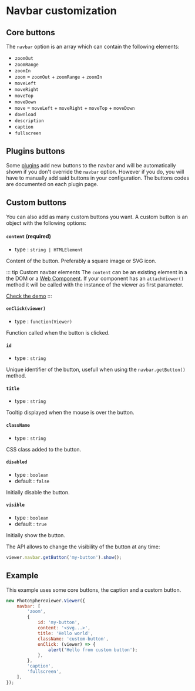 # Navbar customization

## Core buttons

The `navbar` option is an array which can contain the following elements:

-   `zoomOut`
-   `zoomRange`
-   `zoomIn`
-   `zoom` = `zoomOut` + `zoomRange` + `zoomIn`
-   `moveLeft`
-   `moveRight`
-   `moveTop`
-   `moveDown`
-   `move` = `moveLeft` + `moveRight` + `moveTop` + `moveDown`
-   `download`
-   `description`
-   `caption`
-   `fullscreen`

## Plugins buttons

Some [plugins](../plugins/) add new buttons to the navbar and will be automatically shown if you don't override the `navbar` option. However if you do, you will have to manually add said buttons in your configuration. The buttons codes are documented on each plugin page.

## Custom buttons

You can also add as many custom buttons you want. A custom button is an object with the following options:

#### `content` (required)

-   type : `string | HTMLElement`

Content of the button. Preferably a square image or SVG icon.

::: tip Custom navbar elements
The `content` can be an existing element in a the DOM or a [Web Component](https://developer.mozilla.org/docs/Web/API/Web_components/Using_custom_elements).
If your component has an `attachViewer()` method it will be called with the instance of the viewer as first parameter.

[Check the demo](../demos/advanced/navbar-element.md)
:::

#### `onClick(viewer)`

-   type : `function(Viewer)`

Function called when the button is clicked.

#### `id`

-   type : `string`

Unique identifier of the button, usefull when using the `navbar.getButton()` method.

#### `title`

-   type : `string`

Tooltip displayed when the mouse is over the button.

#### `className`

-   type : `string`

CSS class added to the button.

#### `disabled`

-   type : `boolean`
-   default : `false`

Initially disable the button.

#### `visible`

-   type : `boolean`
-   default : `true`

Initially show the button.

The API allows to change the visibility of the button at any time:

```js
viewer.navbar.getButton('my-button').show();
```

## Example

This example uses some core buttons, the caption and a custom button.

```js
new PhotoSphereViewer.Viewer({
    navbar: [
        'zoom',
        {
            id: 'my-button',
            content: '<svg...>',
            title: 'Hello world',
            className: 'custom-button',
            onClick: (viewer) => {
                alert('Hello from custom button');
            },
        },
        'caption',
        'fullscreen',
    ],
});
```
